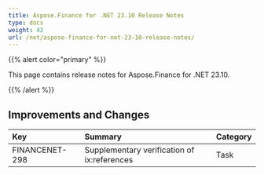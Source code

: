 ```yaml
---
title: Aspose.Finance for .NET 23.10 Release Notes
type: docs
weight: 42
url: /net/aspose-finance-for-net-23-10-release-notes/
---
```


{{% alert color="primary" %}}

This page contains release notes for Aspose.Finance for .NET 23.10.

{{% /alert %}}

## **Improvements and Changes**

|**Key**|**Summary**|**Category**|
| :- | :- | :- |
|FINANCENET-298|Supplementary verification of ix:references|Task|

